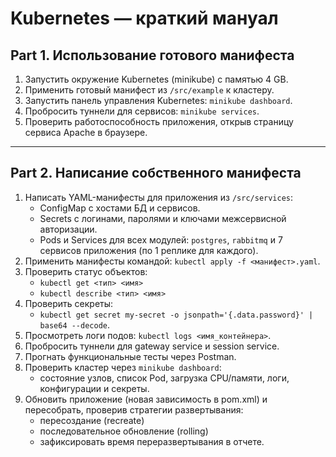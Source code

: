 # Kubernetes — краткий мануал

## Part 1. Использование готового манифеста

1. Запустить окружение Kubernetes (minikube) с памятью 4 GB.  
2. Применить готовый манифест из `/src/example` к кластеру.  
3. Запустить панель управления Kubernetes: `minikube dashboard`.  
4. Пробросить туннели для сервисов: `minikube services`.  
5. Проверить работоспособность приложения, открыв страницу сервиса Apache в браузере.

---

## Part 2. Написание собственного манифеста

1. Написать YAML-манифесты для приложения из `/src/services`:
   - ConfigMap с хостами БД и сервисов.  
   - Secrets с логинами, паролями и ключами межсервисной авторизации.  
   - Pods и Services для всех модулей: `postgres`, `rabbitmq` и 7 сервисов приложения (по 1 реплике для каждого).  
2. Применить манифесты командой: `kubectl apply -f <манифест>.yaml`.  
3. Проверить статус объектов:
   - `kubectl get <тип> <имя>`  
   - `kubectl describe <тип> <имя>`  
4. Проверить секреты:  
   - `kubectl get secret my-secret -o jsonpath='{.data.password}' | base64 --decode`.  
5. Просмотреть логи подов: `kubectl logs <имя_контейнера>`.  
6. Пробросить туннели для gateway service и session service.  
7. Прогнать функциональные тесты через Postman.  
8. Проверить кластер через `minikube dashboard`:  
   - состояние узлов, список Pod, загрузка CPU/памяти, логи, конфигурации и секреты.  
9. Обновить приложение (новая зависимость в pom.xml) и пересобрать, проверив стратегии развертывания:
   - пересоздание (recreate)  
   - последовательное обновление (rolling)  
   - зафиксировать время переразвертывания в отчете.
